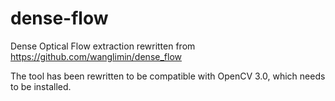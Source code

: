# dense-flow
Dense Optical Flow extraction rewritten from https://github.com/wanglimin/dense_flow

The tool has been rewritten to be compatible with OpenCV 3.0, which needs to be installed.